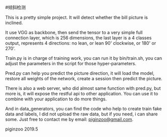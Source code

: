 #倾斜检测

This is a pretty simple project. It will detect whether the bill picture is inclined.

It use VGG as backbone, then send the tensor to a very simple full connection layer, which is 256 dimensions, the last layer is a 4 classes output, represents 4 directions: no lean,  or lean 90' clockwise, or 180' or 270'.

Train.py is in charge of training work, you can run it by bin/train.sh, you can adjust the parameters in the script for those hyper-parameters.

Pred.py can help you predict the picture direction, it will load the model, restore all weights of the network, create a session then predict the picture.

There is also a web server, who did almost same function with pred.py, but more is, it will expose the restful api to other application. You can use it to combine with your application to do more things.

And in data_generators, you can find the code who help to create train fake data and labels, I did not upload the raw data, but if you need, i can share some. Just free to contact me by email: piginzoo@gmail.com.

piginzoo 2019.5
